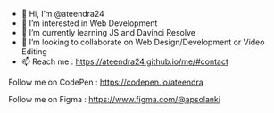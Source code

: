 - 👋 Hi, I’m @ateendra24
- 👀 I’m interested in Web Development
- 🌱 I’m currently learning JS and Davinci Resolve
- 💞️ I’m looking to collaborate on Web Design/Development or Video Editing
- 📫 Reach me : https://ateendra24.github.io/me/#contact

Follow me on CodePen : https://codepen.io/ateendra

Follow me on Figma : https://www.figma.com/@apsolanki
